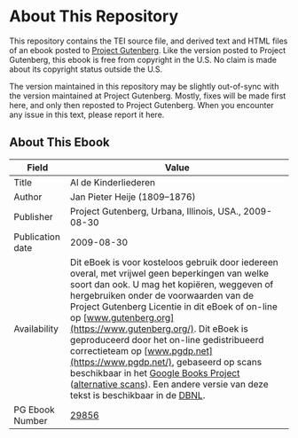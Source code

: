 # About This Repository

This repository contains the TEI source file, and derived text and HTML files of an ebook posted to [Project Gutenberg](https://www.gutenberg.org/). Like the version posted to Project Gutenberg, this ebook is free from copyright in the U.S. No claim is made about its copyright status outside the U.S.

The version maintained in this repository may be slightly out-of-sync with the version maintained at Project Gutenberg. Mostly, fixes will be made first here, and only then reposted to Project Gutenberg. When you encounter any issue in this text, please report it here.

## About This Ebook

| Field | Value |
|-------|-------|
| Title | Al de Kinderliederen |
| Author | Jan Pieter Heije (1809–1876) |
| Publisher | Project Gutenberg, Urbana, Illinois, USA., 2009-08-30 |
| Publication date | 2009-08-30 |
| Availability | Dit eBoek is voor kosteloos gebruik door iedereen overal, met vrijwel geen beperkingen van welke soort dan ook. U mag het kopiëren, weggeven of hergebruiken onder de voorwaarden van de Project Gutenberg Licentie in dit eBoek of on-line op [www.gutenberg.org](https://www.gutenberg.org/). Dit eBoek is geproduceerd door het on-line gedistribueerd correctieteam op [www.pgdp.net](https://www.pgdp.net/), gebaseerd op scans beschikbaar in het [Google Books Project](https://books.google.com/books?id=RnsrAAAAMAAJ) ([alternative scans](https://books.google.com/books?id=whcUAAAAQAAJ)). Een andere versie van deze tekst is beschikbaar in de [DBNL](https://www.dbnl.org/tekst/heij007alki01_01/). |
| PG Ebook Number | [29856](https://www.gutenberg.org/ebooks/29856) |
